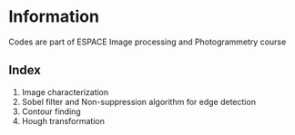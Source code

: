# Information
Codes are part of ESPACE Image processing and Photogrammetry course

## Index
1. Image characterization
2. Sobel filter and Non-suppression algorithm for edge detection
3. Contour finding
4. Hough transformation

